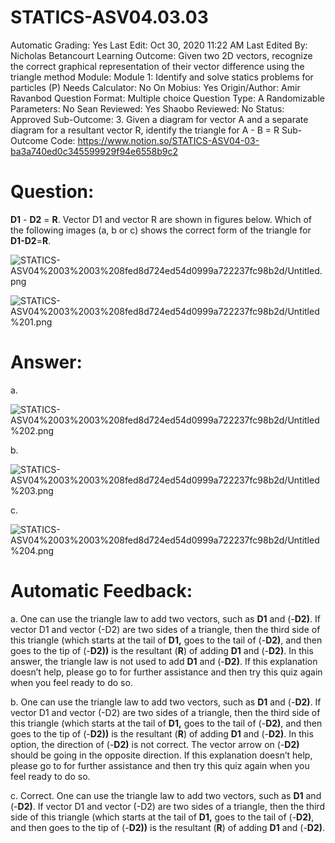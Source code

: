 # STATICS-ASV04.03.03

Automatic Grading: Yes
Last Edit: Oct 30, 2020 11:22 AM
Last Edited By: Nicholas Betancourt
Learning Outcome: Given two 2D vectors, recognize the correct graphical representation of their vector difference using the triangle method
Module: Module 1: Identify and solve statics problems for particles (P)
Needs Calculator: No
On Mobius: Yes
Origin/Author: Amir Ravanbod
Question Format: Multiple choice
Question Type: A
Randomizable Parameters: No
Sean Reviewed: Yes
Shaobo Reviewed: No
Status: Approved
Sub-Outcome: 3. Given a diagram for vector A and a separate diagram for a resultant vector R, identify the triangle for A - B = R
Sub-Outcome Code: https://www.notion.so/STATICS-ASV04-03-ba3a740ed0c345599929f94e6558b9c2

# Question:

**D1** - **D2** = **R**. Vector D1 and vector R are shown in figures below. Which of the following images (a, b or c) shows the correct form of the triangle for **D1-D2**=**R**. 

![STATICS-ASV04%2003%2003%208fed8d724ed54d0999a722237fc98b2d/Untitled.png](STATICS-ASV04%2003%2003%208fed8d724ed54d0999a722237fc98b2d/Untitled.png)

![STATICS-ASV04%2003%2003%208fed8d724ed54d0999a722237fc98b2d/Untitled%201.png](STATICS-ASV04%2003%2003%208fed8d724ed54d0999a722237fc98b2d/Untitled%201.png)

# Answer:

a. 

![STATICS-ASV04%2003%2003%208fed8d724ed54d0999a722237fc98b2d/Untitled%202.png](STATICS-ASV04%2003%2003%208fed8d724ed54d0999a722237fc98b2d/Untitled%202.png)

b. 

![STATICS-ASV04%2003%2003%208fed8d724ed54d0999a722237fc98b2d/Untitled%203.png](STATICS-ASV04%2003%2003%208fed8d724ed54d0999a722237fc98b2d/Untitled%203.png)

c. 

![STATICS-ASV04%2003%2003%208fed8d724ed54d0999a722237fc98b2d/Untitled%204.png](STATICS-ASV04%2003%2003%208fed8d724ed54d0999a722237fc98b2d/Untitled%204.png)

# Automatic Feedback:

a. One can use the triangle law to add two vectors, such as **D1** and (-**D2)**.  If vector D1 and vector (-D2) are two sides of a triangle, then the third side of this triangle (which starts at the tail of **D1,** goes to the tail of (-**D2)**, and then goes to the tip of (-**D2))** is the resultant (**R**) of adding **D1** and (-**D2)**. In this answer, the triangle law is not used to add **D1** and (-**D2)**.  If this explanation doesn’t help, please go to <a location where all the links are> for further assistance and then try this quiz again when you feel ready to do so. 

b. One can use the triangle law to add two vectors, such as **D1** and (-**D2)**.  If vector D1 and vector (-D2) are two sides of a triangle, then the third side of this triangle (which starts at the tail of **D1,** goes to the tail of (-**D2)**, and then goes to the tip of (-**D2))** is the resultant (**R**) of adding **D1** and (-**D2)**. In this option, the direction of (-**D2)** is not correct.  The vector arrow on (-**D2)** should be going in the opposite direction.  If this explanation doesn’t help, please go to <a location where all the links are> for further assistance and then try this quiz again when you feel ready to do so. 

c. Correct. One can use the triangle law to add two vectors, such as **D1** and (-**D2)**.  If vector D1 and vector (-D2) are two sides of a triangle, then the third side of this triangle (which starts at the tail of **D1,** goes to the tail of (-**D2)**, and then goes to the tip of (-**D2))** is the resultant (**R**) of adding **D1** and (-**D2)**.
